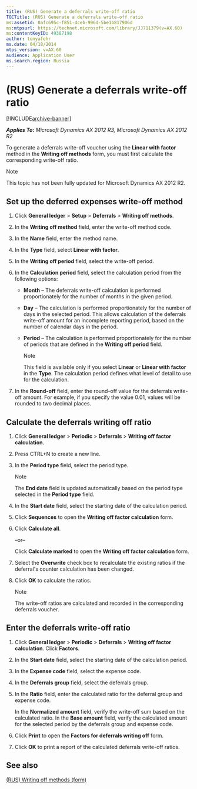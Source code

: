 ```yaml
---
title: (RUS) Generate a deferrals write-off ratio
TOCTitle: (RUS) Generate a deferrals write-off ratio
ms:assetid: 0afc695c-f851-4ceb-996d-5be1b817906d
ms:mtpsurl: https://technet.microsoft.com/library/JJ711379(v=AX.60)
ms:contentKeyID: 49387198
author: tonyafehr
ms.date: 04/18/2014
mtps_version: v=AX.60
audience: Application User
ms.search.region: Russia
---
```


# (RUS) Generate a deferrals write-off ratio 


[!INCLUDE[archive-banner](includes/archive-banner.md)]


_**Applies To:** Microsoft Dynamics AX 2012 R3, Microsoft Dynamics AX 2012 R2_

To generate a deferrals write-off voucher using the **Linear with factor** method in the **Writing off methods** form, you must first calculate the corresponding write-off ratio.


> [!NOTE]
> <P>This topic has not been fully updated for Microsoft Dynamics AX 2012 R2.</P>



## Set up the deferred expenses write-off method

1.  Click **General ledger** \> **Setup** \> **Deferrals** \> **Writing off methods**.

2.  In the **Writing off method** field, enter the write-off method code.

3.  In the **Name** field, enter the method name.

4.  In the **Type** field, select **Linear with factor**.

5.  In the **Writing off period** field, select the write-off period.

6.  In the **Calculation period** field, select the calculation period from the following options:
    
      - **Month** – The deferrals write-off calculation is performed proportionately for the number of months in the given period.
    
      - **Day** – The calculation is performed proportionately for the number of days in the selected period. This allows calculation of the deferrals write-off amount for an incomplete reporting period, based on the number of calendar days in the period.
    
      - **Period** – The calculation is performed proportionately for the number of periods that are defined in the **Writing off period** field.
        

        > [!NOTE]
        > <P>This field is available only if you select <STRONG>Linear</STRONG> or <STRONG>Linear with factor</STRONG> in the <STRONG>Type</STRONG>. The calculation period defines what level of detail to use for the calculation.</P>



7.  In the **Round-off** field, enter the round-off value for the deferrals write-off amount. For example, if you specify the value 0.01, values will be rounded to two decimal places.

## Calculate the deferrals writing off ratio

1.  Click **General ledger** \> **Periodic** \> **Deferrals** \> **Writing off factor calculation**.

2.  Press CTRL+N to create a new line.

3.  In the **Period type** field, select the period type.
    

    > [!NOTE]
    > <P>The <STRONG>End date</STRONG> field is updated automatically based on the period type selected in the <STRONG>Period type</STRONG> field.</P>



4.  In the **Start date** field, select the starting date of the calculation period.

5.  Click **Sequences** to open the **Writing off factor calculation** form.

6.  Click **Calculate all**.
    
    –or–
    
    Click **Calculate marked** to open the **Writing off factor calculation** form.

7.  Select the **Overwrite** check box to recalculate the existing ratios if the deferral's counter calculation has been changed.

8.  Click **OK** to calculate the ratios.
    

    > [!NOTE]
    > <P>The write-off ratios are calculated and recorded in the corresponding deferrals voucher.</P>



## Enter the deferrals write-off ratio

1.  Click **General ledger** \> **Periodic** \> **Deferrals** \> **Writing off factor calculation**. Click **Factors**.

2.  In the **Start date** field, select the starting date of the calculation period.

3.  In the **Expense code** field, select the expense code.

4.  In the **Deferrals group** field, select the deferrals group.

5.  In the **Ratio** field, enter the calculated ratio for the deferral group and expense code.
    
    In the **Normalized amount** field, verify the write-off sum based on the calculated ratio. In the **Base amount** field, verify the calculated amount for the selected period by the deferrals group and expense code.

6.  Click **Print** to open the **Factors for deferrals writing off** form.

7.  Click **OK** to print a report of the calculated deferrals write-off ratios.

## See also

[(RUS) Writing off methods (form)](https://technet.microsoft.com/library/jj711659\(v=ax.60\))

  


